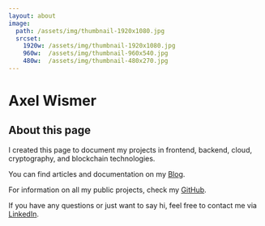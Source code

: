 ```yaml
---
layout: about
image: 
  path: /assets/img/thumbnail-1920x1080.jpg
  srcset:
    1920w: /assets/img/thumbnail-1920x1080.jpg
    960w:  /assets/img/thumbnail-960x540.jpg
    480w:  /assets/img/thumbnail-480x270.jpg
---
```


# Axel Wismer

<!--author-->

## About this page

I created this page to document my projects in frontend, backend, cloud, cryptography, and blockchain technologies.

You can find articles and documentation on my [Blog](/articles).

For information on all my public projects, check my [GitHub](https://github.com/axelwismer).

If you have any questions or just want to say hi, feel free to contact me via [LinkedIn](https://www.linkedin.com/in/axel-wismer/).
